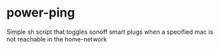 # power-ping
Simple sh script that toggles sonoff smart plugs when a specified mac is not reachable in the home-network
